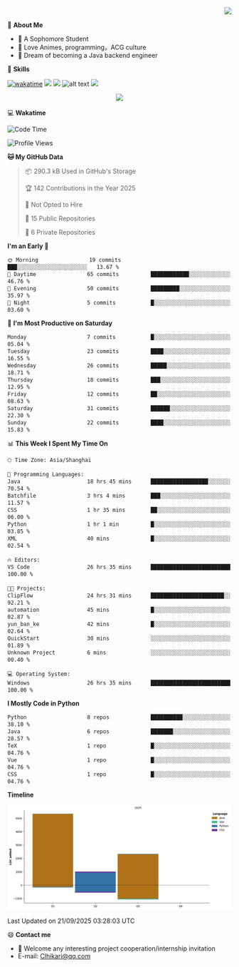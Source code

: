 <a href="#">
  <img align="right" src="https://github-readme-stats.vercel.app/api?username=Clhikari&count_private=true&show_icons=true&theme=tokyonight" />
</a>

<br>

💭 **About Me**

-  🏫 A Sophomore Student
-  🍕 Love Animes, programming，ACG culture
-  🌌 Dream of becoming a Java backend engineer

🍉 **Skills**

[![wakatime](https://wakatime.com/badge/user/b5fa9fdd-50fb-4d15-8df0-deae1c896269.svg)](https://wakatime.com/@b5fa9fdd-50fb-4d15-8df0-deae1c896269)
![](https://img.shields.io/badge/java-c47c1c)
![](https://img.shields.io/badge/-Python-3e74a2?style=flat-square&logo=Python&logoColor=fff)
![alt text](https://img.shields.io/badge/-Linux-000000?style=flat-square&logo=Linux&logoColor=fff)
![](https://img.shields.io/badge/-Docker-2496ED?style=flat-square&logo=Docker&logoColor=fff)

<p align="center">
<img src="https://profile-counter.glitch.me/Clhikari/count.svg" />
</p>

 💻 **Wakatime**
<!--START_SECTION:waka-->
![Code Time](http://img.shields.io/badge/Code%20Time-99%20hrs%2018%20mins-blue)

![Profile Views](http://img.shields.io/badge/Profile%20Views-203-blue)

**🐱 My GitHub Data** 

> 📦 290.3 kB Used in GitHub's Storage 
 > 
> 🏆 142 Contributions in the Year 2025
 > 
> 🚫 Not Opted to Hire
 > 
> 📜 15 Public Repositories 
 > 
> 🔑 6 Private Repositories 
 > 
**I'm an Early 🐤** 

```text
🌞 Morning                19 commits          ███░░░░░░░░░░░░░░░░░░░░░░   13.67 % 
🌆 Daytime                65 commits          ████████████░░░░░░░░░░░░░   46.76 % 
🌃 Evening                50 commits          █████████░░░░░░░░░░░░░░░░   35.97 % 
🌙 Night                  5 commits           █░░░░░░░░░░░░░░░░░░░░░░░░   03.60 % 
```
📅 **I'm Most Productive on Saturday** 

```text
Monday                   7 commits           █░░░░░░░░░░░░░░░░░░░░░░░░   05.04 % 
Tuesday                  23 commits          ████░░░░░░░░░░░░░░░░░░░░░   16.55 % 
Wednesday                26 commits          █████░░░░░░░░░░░░░░░░░░░░   18.71 % 
Thursday                 18 commits          ███░░░░░░░░░░░░░░░░░░░░░░   12.95 % 
Friday                   12 commits          ██░░░░░░░░░░░░░░░░░░░░░░░   08.63 % 
Saturday                 31 commits          ██████░░░░░░░░░░░░░░░░░░░   22.30 % 
Sunday                   22 commits          ████░░░░░░░░░░░░░░░░░░░░░   15.83 % 
```


📊 **This Week I Spent My Time On** 

```text
🕑︎ Time Zone: Asia/Shanghai

💬 Programming Languages: 
Java                     18 hrs 45 mins      ██████████████████░░░░░░░   70.54 % 
Batchfile                3 hrs 4 mins        ███░░░░░░░░░░░░░░░░░░░░░░   11.57 % 
CSS                      1 hr 35 mins        ██░░░░░░░░░░░░░░░░░░░░░░░   06.00 % 
Python                   1 hr 1 min          █░░░░░░░░░░░░░░░░░░░░░░░░   03.85 % 
XML                      40 mins             █░░░░░░░░░░░░░░░░░░░░░░░░   02.54 % 

🔥 Editors: 
VS Code                  26 hrs 35 mins      █████████████████████████   100.00 % 

🐱‍💻 Projects: 
ClipFlow                 24 hrs 31 mins      ███████████████████████░░   92.21 % 
automation               45 mins             █░░░░░░░░░░░░░░░░░░░░░░░░   02.87 % 
yun_ban_ke               42 mins             █░░░░░░░░░░░░░░░░░░░░░░░░   02.64 % 
QuickStart               30 mins             ░░░░░░░░░░░░░░░░░░░░░░░░░   01.89 % 
Unknown Project          6 mins              ░░░░░░░░░░░░░░░░░░░░░░░░░   00.40 % 

💻 Operating System: 
Windows                  26 hrs 35 mins      █████████████████████████   100.00 % 
```

**I Mostly Code in Python** 

```text
Python                   8 repos             ██████████░░░░░░░░░░░░░░░   38.10 % 
Java                     6 repos             ███████░░░░░░░░░░░░░░░░░░   28.57 % 
TeX                      1 repo              █░░░░░░░░░░░░░░░░░░░░░░░░   04.76 % 
Vue                      1 repo              █░░░░░░░░░░░░░░░░░░░░░░░░   04.76 % 
CSS                      1 repo              █░░░░░░░░░░░░░░░░░░░░░░░░   04.76 % 
```



**Timeline**

![Lines of Code chart](https://raw.githubusercontent.com/Clhikari/Clhikari/main/assets/bar_graph.png)


 Last Updated on 21/09/2025 03:28:03 UTC
<!--END_SECTION:waka-->

 😄 **Contact me**
- 🚀 Welcome any interesting project cooperation/internship invitation
- E-mail: Clhikari@qq.com
